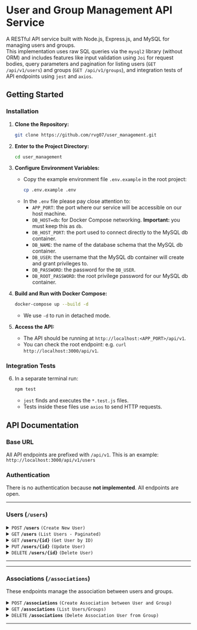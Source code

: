 # User and Group Management API Service

A RESTful API service built with Node.js, Express.js, and MySQL for managing users and groups.<br>
This implementation uses raw SQL queries via the `mysql2` library (without ORM) and includes features like input validation using `Joi` for request bodies, query parameters and pagination for listing users (`GET /api/v1/users`) and groups (`GET /api/v1/groups`), and integration tests of API endpoints using `jest` and `axios`.

## Getting Started
### Installation

1.  **Clone the Repository:**
    ```bash
    git clone https://github.com/rvg07/user_management.git
    ```
2.  **Enter to the Project Directory:**
    ```bash
    cd user_management
    ```
3.  **Configure Environment Variables:**
    *   Copy the example environment file `.env.example` in the root project:
        ```bash
        cp .env.example .env
        ```
    *   In the `.env` file please pay close attention to:
        *   `APP_PORT`: the port where our service will be accessible on our host machine.
        *   `DB_HOST=db`: for Docker Compose networking. **Important:** you must keep this as `db`.
        *   `DB_HOST_PORT`: the port used to connect directly to the MySQL db container.
        *   `DB_NAME`: the name of the database schema that the MySQL db container.
        *   `DB_USER`: the username that the MySQL db container will create and grant privileges to.
        *   `DB_PASSWORD`: the password for the `DB_USER`. 
        *   `DB_ROOT_PASSWORD`: the root privilege password for our MySQL db container.

3.  **Build and Run with Docker Compose:**
    ```bash
    docker-compose up --build -d
    ```
    *   We use `-d` to run in detached mode.

4.  **Access the API:**
    *   The API should be running at `http://localhost:<APP_PORT>/api/v1`.
    *   You can check the root endpoint: e.g. `curl http://localhost:3000/api/v1`.
    
### Integration Tests

6.  In a separate terminal run:
    ```bash
    npm test
    ```
    *   `jest` finds and executes the `*.test.js` files.
    *   Tests inside these files use `axios` to send HTTP requests.

## API Documentation

### Base URL

All API endpoints are prefixed with `/api/v1`. This is an example: `http://localhost:3000/api/v1/users`

### Authentication

There is no authentication because **not implemented**. All endpoints are open.

---

### Users (`/users`)

<details>
 <summary><code>POST</code> <code><b>/users</b></code> <code>(Create New User)</code></summary>

##### Request Body

> Requires a JSON request body with user details.

> | Field        | Required | Data Type                  | Description                                | Example          |
> |--------------|----------|----------------------------|--------------------------------------------|------------------|
> | `name`       | Yes      | `string`                   | User's first name  | `"Fatima"`        |
> | `surname`    | Yes      | `string`                   | User's last name   | `"Hanna"`        |
> | `birth_date` | Yes      | `string` (YYYY-MM-DD)      | User's date of birth                     | `"2000-01-01"`   |
> | `sex`        | Yes      | `string` ('male'\|'female'\|'other') | User's sex                               | `"female"`       |

##### Responses

> | HTTP Code | Content-Type                | Response Body Example                                                          | Description                    |
> |-----------|-----------------------------|--------------------------------------------------------------------------------|--------------------------------|
> | `201`     | `application/json`          | `{status":"success", "message":"User created successfully!", "userId": 123}`                       | User created.     |
> | `400`     | `application/json`          | `{"status":"error", "code":"INVALID_PARAMS", "message":"..."}` | Invalid input.                  |
> | `409`     | `application/json`          | `{"status":"error", "code":"ER_DUP_ENTRY", "message":"...already exists!"}`        | Duplicate user.  |
> | `500`     | `application/json`          | `{"status":"error", "code":"INTERNAL_ERROR", "message":"..."}`                 | Internal server error.  |

##### Example cURL

> ```bash
> curl -X POST \
>   -H "Content-Type: application/json" \
>   -d '{"name":"Fatima","surname":"Hanna","birth_date":"2000-01-01","sex":"female"}' \
>   http://localhost:3000/api/v1/users
> ```

</details>

<details>
 <summary><code>GET</code> <code><b>/users</b></code> <code>(List Users - Paginated)</code></summary>

##### Query Parameters

> | Parameter | Required | Data Type | Default | Max | Description                       | Example        |
> |-----------|----------|-----------|---------|-----|-----------------------------------|----------------|
> | `page`    | No       | `integer` | 1       | N/A | Page number to retrieve. | `2`            |
> | `limit`   | No       | `integer` | 10      | 100 | Number of users per page. | `20`           |

##### Responses

> | HTTP Code | Content-Type                | Response Body Example                                                                          | Description                             |
> |-----------|-----------------------------|------------------------------------------------------------------------------------------------|-----------------------------------------|
> | `200`     | `application/json`          | `{"status":"success", "data":[user...], "pagination":{ "totalItems": ..., "totalPages":.., "currentPage":..., "pageSize": ...}}` |  List of users with pagination |
> | `500`     | `application/json`          | `{"status":"error", "code":"INTERNAL_ERROR", "message":"..."}`                                  | Internal server error.          |

##### Example cURL

> Get page 2 with 5 users per page:
> ```bash
> curl -X GET -i "http://localhost:3000/api/v1/users?page=2&limit=5"
> ```
> Get first page (as default defined):
> ```bash
> curl -X GET -i "http://localhost:3000/api/v1/users"
> ```

</details>

<details>
 <summary><code>GET</code> <code><b>/users/{id}</b></code> <code>(Get User by ID)</code></summary>

##### Path Parameters

> | Parameter | Required | Data Type | Description        |
> |-----------|----------|-----------|--------------------|
> | `id`      | Yes      | `integer` | ID of the user to retrieve |

##### Responses

> | HTTP Code | Content-Type                | Response Body Example                                          | Description                          |
> |-----------|-----------------------------|----------------------------------------------------------------|--------------------------------------|
> | `200`     | `application/json`          | `{ id: 1, name: "Test", surname: "User", ... }`                | User found.             |
> | `400`     | `application/json`          | `{"status":"error", "code":"INVALID_PARAMS", "message":"..."}` | Invalid userId format    |
> | `404`     | `application/json`          | `{"status":"error", "code":"NOT_FOUND", "message":"..."}`      | userId not found. |
> | `500`     | `application/json`          | `{"status":"error", "code":"INTERNAL_ERROR", "message":"..."}` | Internal server error.       |

##### Example cURL

> Get user with userId `1`:
> ```bash
> curl -X GET -i "http://localhost:3000/api/v1/users/1"
> ```

</details>

<details>
 <summary><code>PUT</code> <code><b>/users/{id}</b></code> <code>(Update User)</code></summary>

##### Path Parameters

> | Parameter | Required | Data Type | Description        |
> |-----------|----------|-----------|--------------------|
> | `id`      | Yes      | `integer` | ID of the user to update. |

##### Request Body

> Requires a JSON request body containing **at least one** field to update.

> | Field        | Required | Data Type                  | Description                                | Example          |
> |--------------|----------|----------------------------|--------------------------------------------|------------------|
> | `name`       | No       | `string`                   | User's first name  | `"Fatima"`       |
> | `surname`    | No       | `string`                   | User's last name   | `"Hanna"`        |
> | `birth_date` | No       | `string` (YYYY-MM-DD)      | User's date of birth                     | `"2001-01-01"`   |
> | `sex`        | No       | `string` ('male'\|'female'\|'other') | User's sex                               | `"female"`       |

##### Responses

> | HTTP Code | Content-Type                | Response Body Example                                                            | Description                                      |
> |-----------|-----------------------------|----------------------------------------------------------------------------------|--------------------------------------------------|
> | `200`     | `application/json`          | `{"status":"success", "message":"User updated successfully!", "user": userObject}`         | User updated successfully.                       |
> | `400`     | `application/json`          | `{"status":"error", "code":"INVALID_PARAMS", "message":"..."`   | Invalid body data. |
> | `404`     | `application/json`          | `{"status":"error", "code":"NOT_FOUND", "message":"..."}`                        | userId not found.       |
> | `409`     | `application/json`          | `{"status":"error", "code":"ER_DUP_ENTRY", "message":"...already exists!"}`          | Update caused a conflict with the unique constraint. |
> | `500`     | `application/json`          | `{"status":"error", "code":"INTERNAL_ERROR", "message":"..."}`                   |Internal server error.                      |

##### Example cURL

> Update only the name for userId `1`:
> ```bash
> curl -X PUT \
>   -H "Content-Type: application/json" \
>   -d '{"birth_date": "2000-01-01"}' \
>   http://localhost:3000/api/v1/users/1
> ```

</details>

<details>
 <summary><code>DELETE</code> <code><b>/users/{id}</b></code> <code>(Delete User)</code></summary>

##### Path Parameters

> | Parameter | Required | Data Type | Description        |
> |-----------|----------|-----------|--------------------|
> | `id`      | Yes      | `integer` | ID of the user to delete |

##### Responses

> | HTTP Code | Content-Type                | Response Body Example | Description                          |
> |-----------|-----------------------------|-----------------------|--------------------------------------|
> | `204`     | (No Content)                | (Empty)               |                                         |
> | `400`     | `application/json`          | `{"status":"error", "code":"INVALID_PARAMS", "message":"..."}` | Invalid userId format   |
> | `404`     | `application/json`          | `{"status":"error", "code":"NOT_FOUND", "message":"..."}`      | userId not found. |
> | `500`     | `application/json`          | `{"status":"error", "code":"INTERNAL_ERROR", "message":"..."}` | Internal server error.        |

##### Example cURL

> Delete user with ID 1:
> ```bash
> curl -X DELETE -i "http://localhost:3000/api/v1/users/1"
> ```

</details>

---

---

### Associations (`/associations`)

These endpoints manage the association between users and groups.

<details>
 <summary><code>POST</code> <code><b>/associations</b></code> <code>(Create Association between User and Group)</code></summary>

##### Request Body

> Requires a JSON request body specifying the userId and groupId.

> | Field     | Required | Data Type | Description              | Example |
> |-----------|----------|-----------|--------------------------|---------|
> | `userId`  | Yes      | `integer` | ID of user. | `1`   |
> | `groupId` | Yes      | `integer` | ID of group.| `1`    |

##### Responses

> | HTTP Code | Content-Type                | Response Body Example                                                         | Description                                             |
> |-----------|-----------------------------|-------------------------------------------------------------------------------|---------------------------------------------------------|
> | `201`     | `application/json`          | `{"status":"success", "message":"Association created between userId: 123 and groupId: 1"}`             | Association created.                              |
> | `400`     | `application/json`          | `{"status":"error", "code":"INVALID_PARAMS", "message":"...", "params": [...]}`|  Invalid params.     |
> | `404`     | `application/json`          | `{"status":"error", "code":"NOT_FOUND", "message":"UserId: ... not found!"}` | userId does not exist.            |
> | `404`     | `application/json`          | `{"status":"error", "code":"NOT_FOUND", "message":"GroupId: ... not found!"}`| groupId does not exist.           |
> | `409`     | `application/json`          | `{"status":"error", "code":"ER_DUP_ENTRY", "message":"Association name already exists!!"}`     | Association already existed.                   |
> | `500`     | `application/json`          | `{"status":"error", "code":"INTERNAL_ERROR", "message":"..."}`                | Internal server error.               |

##### Example cURL

> Association between userId 1 with groupId 1:
> ```bash
> curl -X POST \
>   -H "Content-Type: application/json" \
>   -d '{"userId": 1, "groupId": 1}' \
>   http://localhost:3000/api/v1/associations
> ```

</details>

<details>
 <summary><code>GET</code> <code><b>/associations</b></code> <code>(List Users/Groups)</code></summary>

##### Query Parameters

> **Note:** Provide **EITHER** `userId` **OR** `groupId`, but **NOT BOTH**.

> | Parameter | Required | Data Type | Description                                      | Example |
> |-----------|----------|-----------|--------------------------------------------------|---------|
> | `userId`  | Conditional | `integer` | Get the groups of a specific user is part of. | `1`   |
> | `groupId` | Conditional | `integer` | Get users in a specific group. | `1`    |

##### Responses

> | HTTP Code | Content-Type                | Response Body Example                                          | Description                                                       |
> |-----------|-----------------------------|----------------------------------------------------------------|-------------------------------------------------------------------|
> | `200`     | `application/json`          | `{status: "success", groups}`         | Success if query is done by `userId` and returns list of Group objects. |
> | `200`     | `application/json`          | `{status: "success", users}`        | Success if query is done by `groupId` and  returns list of User objects.  |
> | `400`     | `application/json`          | `{"status":"error", "code":"INVALID_PARAMS", "message":"..."}` | Missing query param, both provided or invalid params format.       |
> | `404`     | `application/json`          | `{"status":"error", "code":"NOT_FOUND", "message":"..."}`      | UserId or GroupId not found.     |
> | `500`     | `application/json`          | `{"status":"error", "code":"INTERNAL_ERROR", "message":"..."}` | Internal server error |

##### Example cURL

> Get groups for userId 1:
> ```bash
> curl -X GET -i "http://localhost:3000/api/v1/associations?userId=1"
> ```
> Get users for groupId 1:
> ```bash
> curl -X GET -i "http://localhost:3000/api/v1/associations?groupId=1"
> ```

</details>

<details>
 <summary><code>DELETE</code> <code><b>/associations</b></code> <code>(Delete Association User from Group)</code></summary>

##### Query Parameters

> **Note:** Requires **BOTH** `userId` **AND** `groupId`.

> | Parameter | Required | Data Type | Description                           | Example |
> |-----------|----------|-----------|---------------------------------------|---------|
> | `userId`  | Yes      | `integer` | ID of the user in the association.  | `1`   |
> | `groupId` | Yes      | `integer` | ID of the group in the association. | `1`    |

##### Responses

> | HTTP Code | Content-Type                | Response Body Example                                                              | Description                          |
> |-----------|-----------------------------|------------------------------------------------------------------------------------|--------------------------------------|
> | `200`     | `application/json`          | `{"status":"success", "message":"The userId: ... is removed from groupId: ..."}` | Association deleted.         |
> | `400`     | `application/json`          | `{"status":"error", "code":"INVALID_PARAMS", "message":"..."}`                     | Missing or invalid query parameters. |
> | `404`     | `application/json`          | `{"status":"error", "code":"NOT_FOUND", "message":"Association... not found."}`   | The association does not exist. |
> | `500`     | `application/json`          | `{"status":"error", "code":"INTERNAL_ERROR", "message":"..."}`                     | Internal server error.         |

##### Example cURL

> Remove userId: 1 from groupId: 1:
> ```bash
> curl -X DELETE -i "http://localhost:3000/api/v1/associations?userId=1&groupId=1"
> ```

</details>



---